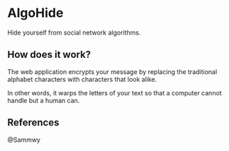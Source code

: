 # AlgoHide
Hide yourself from social network algorithms.

## How does it work?
The web application encrypts your message by replacing the traditional alphabet characters with characters that look alike.  

In other words, it warps the letters of your text so that a computer cannot handle but a human can.
## References
@Sammwy

